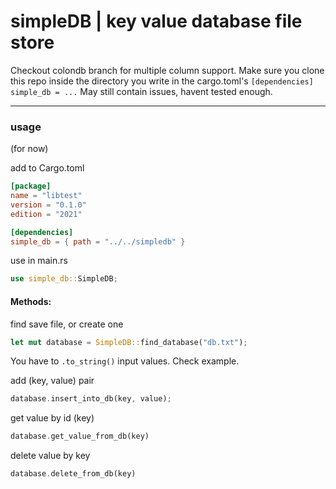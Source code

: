 
# simpleDB | key value database file store

Checkout colondb branch for multiple column support.
Make sure you clone this repo inside the directory you write in the cargo.toml's ``[dependencies]  simple_db = ...``
May still contain issues, havent tested enough.

---
### usage
(for now) <br>

<p>
add to Cargo.toml

```toml
[package]
name = "libtest"
version = "0.1.0"
edition = "2021"

[dependencies]
simple_db = { path = "../../simpledb" }
```
</p>

<p>
use in main.rs

```rust
use simple_db::SimpleDB;
```
</p>


#### Methods:
find save file, or create one
```rust
let mut database = SimpleDB::find_database("db.txt");
```
You have to ``.to_string()`` input values.
Check example.

add (key, value) pair
```rust
database.insert_into_db(key, value);
```
get value by id (key)
```rust
database.get_value_from_db(key)
```

delete value by key
```rust
database.delete_from_db(key)
```


